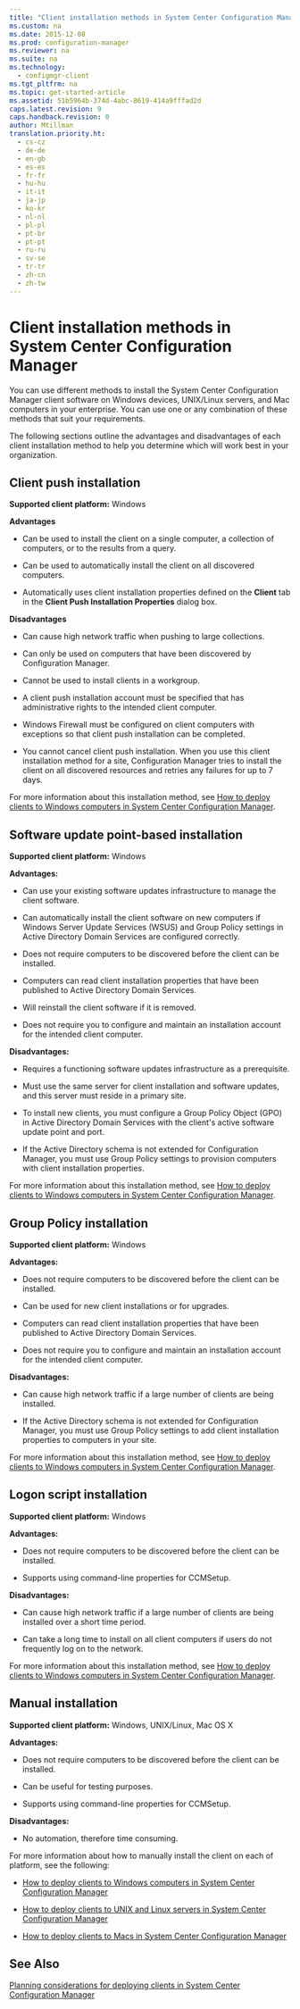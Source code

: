 ```yaml
---
title: "Client installation methods in System Center Configuration Manager"
ms.custom: na
ms.date: 2015-12-08
ms.prod: configuration-manager
ms.reviewer: na
ms.suite: na
ms.technology: 
  - configmgr-client
ms.tgt_pltfrm: na
ms.topic: get-started-article
ms.assetid: 51b5964b-374d-4abc-8619-414a9fffad2d
caps.latest.revision: 9
caps.handback.revision: 0
author: Mtillman
translation.priority.ht: 
  - cs-cz
  - de-de
  - en-gb
  - es-es
  - fr-fr
  - hu-hu
  - it-it
  - ja-jp
  - ko-kr
  - nl-nl
  - pl-pl
  - pt-br
  - pt-pt
  - ru-ru
  - sv-se
  - tr-tr
  - zh-cn
  - zh-tw
---
```

# Client installation methods in System Center Configuration Manager
You can use different methods to install the System Center Configuration Manager client software on Windows devices, UNIX/Linux servers, and Mac computers in your enterprise. You can use one or any combination of these methods that suit your requirements.  
  
 The following sections outline the advantages and disadvantages of each client installation method to help you determine which will work best in your organization.  
  
## Client push installation  
 **Supported client platform:** Windows  
  
 **Advantages**  
  
-   Can be used to install the client on a single computer, a collection of computers, or to the results from a query.  
  
-   Can be used to automatically install the client on all discovered computers.  
  
-   Automatically uses client installation properties defined on the **Client** tab in the **Client Push Installation Properties** dialog box.  
  
 **Disadvantages**  
  
-   Can cause high network traffic when pushing to large collections.  
  
-   Can only be used on computers that have been discovered by Configuration Manager.  
  
-   Cannot be used to install clients in a workgroup.  
  
-   A client push installation account must be specified that has administrative rights to the intended client computer.  
  
-   Windows Firewall must be configured on client computers with exceptions so that client push installation can be completed.  
  
-   You cannot cancel client push installation. When you use this client installation method for a site, Configuration Manager tries to install the client on all discovered resources and retries any failures for up to 7 days.  
  
 For more information about this installation method, see [How to deploy clients to Windows computers in System Center Configuration Manager](../../../../core/clients/deploy/deploy-clients-to-windows-computers.md).  
  
## Software update point-based installation  
 **Supported client platform:** Windows  
  
 **Advantages:**  
  
-   Can use your existing software updates infrastructure to manage the client software.  
  
-   Can automatically install the client software on new computers if Windows Server Update Services (WSUS) and Group Policy settings in Active Directory Domain Services are configured correctly.  
  
-   Does not require computers to be discovered before the client can be installed.  
  
-   Computers can read client installation properties that have been published to Active Directory Domain Services.  
  
-   Will reinstall the client software if it is removed.  
  
-   Does not require you to configure and maintain an installation account for the intended client computer.  
  
 **Disadvantages:**  
  
-   Requires a functioning software updates infrastructure as a prerequisite.  
  
-   Must use the same server for client installation and software updates, and this server must reside in a primary site.  
  
-   To install new clients, you must configure a Group Policy Object (GPO) in Active Directory Domain Services with the client's active software update point and port.  
  
-   If the Active Directory schema is not extended for Configuration Manager, you must use Group Policy settings to provision computers with client installation properties.  
  
 For more information about this installation method, see [How to deploy clients to Windows computers in System Center Configuration Manager](../../../../core/clients/deploy/deploy-clients-to-windows-computers.md).  
  
## Group Policy installation  
 **Supported client platform:** Windows  
  
 **Advantages:**  
  
-   Does not require computers to be discovered before the client can be installed.  
  
-   Can be used for new client installations or for upgrades.  
  
-   Computers can read client installation properties that have been published to Active Directory Domain Services.  
  
-   Does not require you to configure and maintain an installation account for the intended client computer.  
  
 **Disadvantages:**  
  
-   Can cause high network traffic if a large number of clients are being installed.  
  
-   If the Active Directory schema is not extended for Configuration Manager, you must use Group Policy settings to add client installation properties to computers in your site.  
  
 For more information about this installation method, see [How to deploy clients to Windows computers in System Center Configuration Manager](../../../../core/clients/deploy/deploy-clients-to-windows-computers.md).  
  
## Logon script installation  
 **Supported client platform:** Windows  
  
 **Advantages:**  
  
-   Does not require computers to be discovered before the client can be installed.  
  
-   Supports using command-line properties for CCMSetup.  
  
 **Disadvantages:**  
  
-   Can cause high network traffic if a large number of clients are being installed over a short time period.  
  
-   Can take a long time to install on all client computers if users do not frequently log on to the network.  
  
 For more information about this installation method, see [How to deploy clients to Windows computers in System Center Configuration Manager](../../../../core/clients/deploy/deploy-clients-to-windows-computers.md).  
  
## Manual installation  
 **Supported client platform:** Windows, UNIX/Linux, Mac OS X  
  
 **Advantages:**  
  
-   Does not require computers to be discovered before the client can be installed.  
  
-   Can be useful for testing purposes.  
  
-   Supports using command-line properties for CCMSetup.  
  
 **Disadvantages:**  
  
-   No automation, therefore time consuming.  
  
 For more information about how to manually install the client on each of platform, see the following:  
  
-   [How to deploy clients to Windows computers in System Center Configuration Manager](../../../../core/clients/deploy/deploy-clients-to-windows-computers.md)  
  
-   [How to deploy clients to UNIX and Linux servers in System Center Configuration Manager](../../../../core/clients/deploy/deploy-clients-to-unix-and-linux-servers.md)  
  
-   [How to deploy clients to Macs in System Center Configuration Manager](../../../../core/clients/deploy/deploy-clients-to-macs.md)  
  
## See Also  
 [Planning considerations for deploying clients in System Center Configuration Manager](../../../../core/clients/deploy/plan/planning-considerations-for-deploying-clients.md)